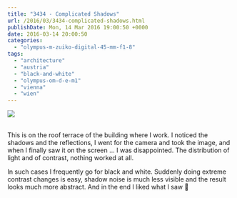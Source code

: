 ```yaml
---
title: "3434 - Complicated Shadows"
url: /2016/03/3434-complicated-shadows.html
publishDate: Mon, 14 Mar 2016 19:00:50 +0000
date: 2016-03-14 20:00:50
categories: 
  - "olympus-m-zuiko-digital-45-mm-f1-8"
tags: 
  - "architecture"
  - "austria"
  - "black-and-white"
  - "olympus-om-d-e-m1"
  - "vienna"
  - "wien"
---
```

<div class="container">
<div class="center"><a target="_blank" href="https://d25zfm9zpd7gm5.cloudfront.net/1200x1200/2015/20151102_113947_lr.jpg"><img class="webfeedsFeaturedVisual" src="https://d25zfm9zpd7gm5.cloudfront.net/0600x0600/2015/20151102_113947_lr.jpg" /></a></div>
</div>
<br />

This is on the roof terrace of the building where I work. I noticed the shadows and the reflections, I went for the camera and took the image, and when I finally saw it on the screen ... I was disappointed. The distribution of light and of contrast, nothing worked at all.

In such cases I frequently go for black and white. Suddenly doing extreme contrast changes is easy, shadow noise is much less visible and the result looks much more abstract. And in the end I liked what I saw 🙂
